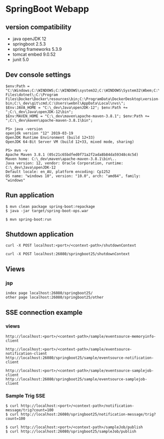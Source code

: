 # SpringBoot Webapp

## version compatibility

- java openJDK 12
- springboot 2.5.3
- spring frameworks 5.3.9
- tomcat embed 9.0.52
- junit 5.0

## Dev console settings

```
$env:Path = "C:\Windows;C:\WINDOWS;C:\WINDOWS\system32;C:\WINDOWS\System32\Wbem;C:\WINDOWS\System32\OpenSSH\;C:\WINDOWS\System32\WindowsPowerShell\v1.0\;C:\ProgramData\chocolatey\bin;C:\Program Files\dotnet\;C:\Program Files\Docker\Docker\resources\bin;C:\ProgramData\DockerDesktop\version-bin;C:\_dev\git\cmd;C:\Users\webnl\AppData\Local\nvs\";
$Env:JAVA_HOME = "C:\_dev\Java\openJDK-12"; $env:Path += ";C:\_dev\Java\openJDK-12\bin";
$Env:MAVEN_HOME = "C:\_dev\maven\apache-maven-3.8.1"; $env:Path += ";C:\_dev\maven\apache-maven-3.8.1\bin";
```

```
PS> java -version
openjdk version "12" 2019-03-19
OpenJDK Runtime Environment (build 12+33)
OpenJDK 64-Bit Server VM (build 12+33, mixed mode, sharing)

PS> mvn -v
Apache Maven 3.8.1 (05c21c65bdfed0f71a2f2ada8b84da59348c4c5d)
Maven home: C:\_dev\maven\apache-maven-3.8.1\bin\..
Java version: 12, vendor: Oracle Corporation, runtime: C:\_dev\Java\openJDK-12
Default locale: en_AU, platform encoding: Cp1252
OS name: "windows 10", version: "10.0", arch: "amd64", family: "windows"
```

## Run application

```
$ mvn clean package spring-boot:repackage
$ java -jar target/spring-boot-ops.war
```

```
$ mvn spring-boot:run
```

## Shutdown application

```
curl -X POST localhost:<port>/<context-path>/shutdownContext

curl -X POST localhost:26080/springboot25/shutdownContext
```

## Views

### jsp

```
index page localhost:26080/springboot25/
other page localhost:26080/springboot25/other
```

## SSE connection example

### views

```
http://localhost:<port>/<context-path>/sample/eventsource-memoryinfo-client

http://localhost:<port>/<context-path>/sample/eventsource-notification-client
http://localhost:26080/springboot25/sample/eventsource-notification-client

http://localhost:<port>/<context-path>/sample/eventsource-samplejob-client
http://localhost:26080/springboot25/sample/eventsource-samplejob-client
```

### Sample Trig SSE

```
$ curl http://localhost:<port>/<context-path>/notification-message/trig?count=100
$ curl http://localhost:26080/springboot25/notification-message/trig?count=100

$ curl http://localhost:<port>/<context-path>/sampleJob/publish
$ curl http://localhost:26080/springboot25/sampleJob/publish
```
